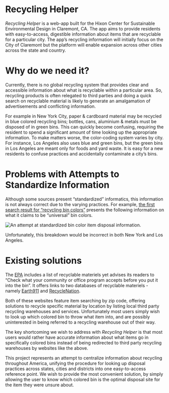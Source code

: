 # Recycling Helper

_Recycling Helper_ is a web-app built for the Hixon Center for Sustainable Environmental Design in Claremont, CA. The app aims to provide residents with easy-to-access, digestible information about items that are recyclable for a particular city. The app’s recycling information will initially focus on the City of Claremont but the platform will enable expansion across other cities across the state and country.

# Why do we need it?

Currently, there is no global recycling system that provides clear and accessible information about what is recyclable within a particular area. So, recycling products is often relegated to third parties and doing a quick search on recyclable material is likely to generate an amalgamation of advertisements and conflicting information.

For example in New York City, paper & cardboard material may be recycled in blue colored recycling bins; bottles, cans, aluminium & metals must be disposed of in green bins. This can quickly become confusing, requiring the resident to spend a significant amount of time looking up the appropriate information.  To make matters worse, the color-coding system varies by city. For instance, Los Angeles also uses blue and green bins, but the green bins in Los Angeles are meant only for foods and yard waste. It is easy for a new residents to confuse practices and accidentally contaminate a city’s bins.

# Problems with Attempts to Standardize Information

Although some sources present “standardized” informatics, this information is not always correct due to the varying practices. For example, [the first search result for “recycling bin colors”](http://jamesrobertwatson.com/) presents the following information on what it claims to be “universal” bin colors.

![An attempt at standardized bin color item disposal information.](https://tinyurl.com/jqamgrv)

Unfortunately, this breakdown would be incorrect in both New York and Los Angeles.


# Existing solutions

The [EPA](http://www.epa.gov) includes a list of recyclable materiels yet advises its readers to “Check what your community or office program accepts before you put it into the bin”. It offers links to two databases of recyclable materiels - namely [Earth911](http://www.earth911.com) and [RecycleNation](http://www.recyclenation.com).

Both of these websites feature item searching by zip code, offering solutions to recycle specific material by location by listing local third party recycling warehouses and services. Unfortunately most users simply wish to look up which colored bin to throw what item into, and are possibly uninterested in being referred to a recycling warehouse out of their way.

The key shortcoming we wish to address with _Recycling Helper_ is that most users would rather have accurate information about what items go in specifically colored bins instead of being redirected to third party recycling warehouses by websites like the above.

This project represents an attempt to centralize information about recycling throughout America, unifying the procedure for looking up disposal practices across states, cities and districts into one easy-to-access reference point. We wish to provide the most convenient solution, by simply allowing the user to know which colored bin is the optimal disposal site for the item they were unsure about.
